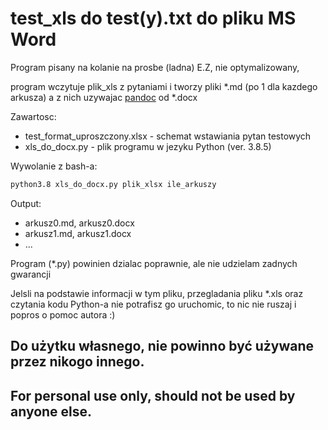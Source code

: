 # test_xls do test(y).txt do pliku MS Word

Program pisany na kolanie na prosbe (ladna) E.Z,
nie optymalizowany,

program wczytuje plik_xls z pytaniami i tworzy pliki *.md
(po 1 dla kazdego arkusza) a z nich uzywajac [pandoc](https://pandoc.org/) od *.docx

Zawartosc:
- test_format_uproszczony.xlsx - schemat wstawiania pytan testowych
- xls_do_docx.py - plik programu w jezyku Python (ver. 3.8.5)


Wywolanie z bash-a:
```bash
python3.8 xls_do_docx.py plik_xlsx ile_arkuszy
```

Output:
- arkusz0.md, arkusz0.docx
- arkusz1.md, arkusz1.docx
- ...

Program (*.py) powinien dzialac poprawnie, ale nie udzielam zadnych gwarancji

Jelsli na podstawie informacji w tym pliku, przegladania pliku *.xls oraz
czytania kodu Python-a nie potrafisz go uruchomic, to nic nie ruszaj i
popros o pomoc autora :)

## Do użytku własnego, nie powinno być używane przez nikogo innego.
## For personal use only, should not be used by anyone else.
